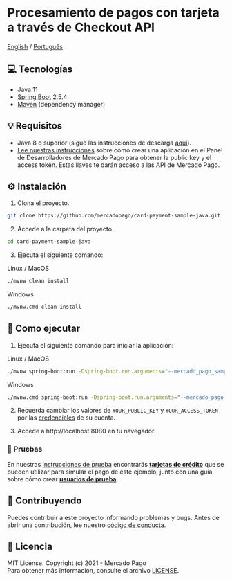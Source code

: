 # Procesamiento de pagos con tarjeta a través de Checkout API
[English](README.md) / [Português](README.pt.md)

## :computer: Tecnologías
- Java 11
- [Spring Boot](https://spring.io/projects/spring-boot) 2.5.4
- [Maven](https://maven.apache.org/) (dependency manager)

## 💡 Requisitos
- Java 8 o superior (sigue las instrucciones de descarga [aquí](https://java.com/es/download/help/download_options.html)).
- [Lee nuestras instrucciones](https://www.mercadopago.com/developers/es/guides/overview#bookmark_el_desarrollo_con_c%C3%B3digo) sobre cómo crear una aplicación en el Panel de Desarrolladores de Mercado Pago para obtener la public key y el access token. Estas llaves te darán acceso a las API de Mercado Pago.

## :gear: Instalación
1. Clona el proyecto.
```bash
git clone https://github.com/mercadopago/card-payment-sample-java.git
```

2. Accede a la carpeta del proyecto.
```bash
cd card-payment-sample-java
```

3. Ejecuta el siguiente comando:

Linux / MacOS
```bash
./mvnw clean install
```

Windows
```bash
./mvnw.cmd clean install
```

## 🌟 Como ejecutar
1. Ejecuta el siguiente comando para iniciar la aplicación:

Linux / MacOS
```bash
./mvnw spring-boot:run -Dspring-boot.run.arguments="--mercado_pago_sample_public_key=YOUR_PUBLIC_KEY --mercado_pago_sample_access_token=YOUR_ACCESS_TOKEN"
``` 

Windows
```bash
./mvnw.cmd spring-boot:run -Dspring-boot.run.arguments="--mercado_pago_sample_public_key=YOUR_PUBLIC_KEY --mercado_pago_sample_access_token=YOUR_ACCESS_TOKEN"
``` 

2. Recuerda cambiar los valores de `YOUR_PUBLIC_KEY` y `YOUR_ACCESS_TOKEN` por las [credenciales](https://www.mercadopago.com/developers/panel) de su cuenta.

3. Accede a http://localhost:8080 en tu navegador.

### :test_tube: Pruebas
En nuestras [instrucciones de prueba](https://www.mercadopago.com/developers/es/guides/online-payments/checkout-api/testing) encontrarás **[tarjetas de crédito](https://www.mercadopago.com/developers/es/guides/online-payments/checkout-api/testing#bookmark_tarjetas_de_prueba)** que se pueden utilizar para simular el pago de este ejemplo, junto con una guía sobre cómo crear **[usuarios de prueba](https://www.mercadopago.com/developers/es/guides/online-payments/checkout-api/testing#bookmark_c_mo_crear_usuarios)**.

## :handshake: Contribuyendo
Puedes contribuir a este proyecto informando problemas y bugs. Antes de abrir una contribución, lee nuestro [código de conducta](CODE_OF_CONDUCT.md).

## :bookmark: Licencia
MIT License. Copyright (c) 2021 - Mercado Pago <br/>
Para obtener más información, consulte el archivo [LICENSE](LICENSE).